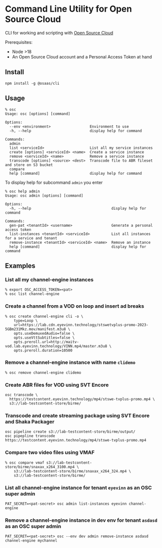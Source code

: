 # Command Line Utility for Open Source Cloud

CLI for working and scripting with [Open Source Cloud](www.osaas.io)

Prerequisites:

- Node >18
- An Open Source Cloud account and a Personal Access Token at hand

## Install

```
npm install -g @osaas/cli
```

## Usage

```
% osc
Usage: osc [options] [command]

Options:
  --env <environment>                  Environment to use
  -h, --help                           display help for command

Commands:
  admin
  list <serviceId>                     List all my service instances
  create [options] <serviceId> <name>  Create a service instance
  remove <serviceId> <name>            Remove a service instance
  transcode [options] <source> <dest>  Transcode file to ABR fileset and store on S3 bucket
  compare
  help [command]                       display help for command

```

To display help for subcommand `admin` you enter

```
% osc help admin
Usage: osc admin [options] [command]

Options:
  -h, --help                                     display help for command

Commands:
  gen-pat <tenantId> <username>                  Generate a personal access token
  list-instances <tenantId> <serviceId>          List all instances for a service and tenant
  remove-instance <tenantId> <serviceId> <name>  Remove an instance
  help [command]                                 display help for command
```

## Examples

### List all my channel-engine instances

```
% export OSC_ACCESS_TOKEN=<pat>
% osc list channel-engine
```

### Create a channel from a VOD on loop and insert ad breaks

```
% osc create channel-engine cli -o \
    type=Loop \
    url=https://lab.cdn.eyevinn.technology/stswetvplus-promo-2023-5GBm231Mkz.mov/manifest.m3u8 \
    opts.useDemuxedAudio=false \
    opts.useVttSubtitles=false \
    opts.preroll.url=http://maitv-vod.lab.eyevinn.technology/VINN.mp4/master.m3u8 \
    opts.preroll.duration=10500
```

### Remove a channel-engine instance with name `clidemo`

```
% osc remove channel-engine clidemo
```

### Create ABR files for VOD using SVT Encore

```
osc transcode \
  https://testcontent.eyevinn.technology/mp4/stswe-tvplus-promo.mp4 \
  s3://lab-testcontent-store/birme/
```

### Transcode and create streaming package using SVT Encore and Shaka Packager

```
osc pipeline create s3://lab-testcontent-store/birme/output/
osc pipepline transcode https://testcontent.eyevinn.technology/mp4/stswe-tvplus-promo.mp4
```

### Compare two video files using VMAF

```
% osc compare vmaf s3://lab-testcontent-store/birme/snaxax_x264_3100.mp4 \
    s3://lab-testcontent-store/birme/snaxax_x264_324.mp4 \
    s3://lab-testcontent-store/birme/
```

### List all channel-engine instance for tenant `eyevinn` as an OSC super admin

```
PAT_SECRET=<pat-secret> osc admin list-instances eyevinn channel-engine
```

### Remove a channel-engine instance in dev env for tenant `asdasd` as an OSC super admin

```
PAT_SECRET=<pat-secret> osc --env dev admin remove-instance asdasd channel-engine mychannel
```

